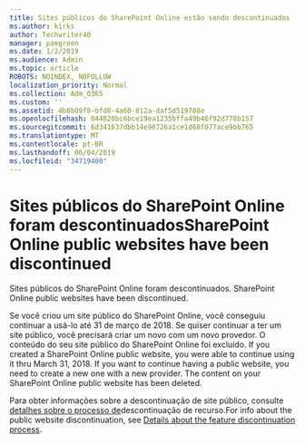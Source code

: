 ```yaml
---
title: Sites públicos do SharePoint Online estão sendo descontinuados
ms.author: kirks
author: Techwriter40
manager: pamgreen
ms.date: 1/2/2019
ms.audience: Admin
ms.topic: article
ROBOTS: NOINDEX, NOFOLLOW
localization_priority: Normal
ms.collection: Adm_O365
ms.custom: ''
ms.assetid: 4b8b89f8-bfd8-4a60-812a-daf5d519788e
ms.openlocfilehash: 044820bc6bce19ea1235bffa49b46f92d778b157
ms.sourcegitcommit: 6d341637dbb14e90726a1ce1d68f077ace9bb765
ms.translationtype: MT
ms.contentlocale: pt-BR
ms.lasthandoff: 06/04/2019
ms.locfileid: "34719400"
---
```

# <a name="sharepoint-online-public-websites-have-been-discontinued"></a><span data-ttu-id="92b0e-102">Sites públicos do SharePoint Online foram descontinuados</span><span class="sxs-lookup"><span data-stu-id="92b0e-102">SharePoint Online public websites have been discontinued</span></span>

<p><span data-ttu-id="92b0e-103"><span style="mso-bidi-font-family: Calibri; mso-bidi-theme-font: minor-latin;">Sites públicos do SharePoint Online foram descontinuados.&nbsp;</span></span><span class="sxs-lookup"><span data-stu-id="92b0e-103"><span style="mso-bidi-font-family: Calibri; mso-bidi-theme-font: minor-latin;">SharePoint Online public websites have been discontinued.&nbsp;</span></span></span></p> <p><span data-ttu-id="92b0e-104"><span style="mso-bidi-font-family: Calibri; mso-bidi-theme-font: minor-latin;">Se você criou um site público do SharePoint Online, você conseguiu continuar a usá-lo até 31 de março de 2018. Se quiser continuar a ter um site público, você precisará criar um novo com um novo provedor. O conteúdo do seu site público do SharePoint Online foi excluído.&nbsp;</span></span><span class="sxs-lookup"><span data-stu-id="92b0e-104"><span style="mso-bidi-font-family: Calibri; mso-bidi-theme-font: minor-latin;">If you created a SharePoint Online public website, you were able to continue using it thru March 31, 2018. If you want to continue having a public website, you need to create a new one with a new provider. The content on your SharePoint Online public website has been deleted.&nbsp;</span></span></span></p> <p><span data-ttu-id="92b0e-105"><span style="mso-bidi-font-family: Calibri; mso-bidi-theme-font: minor-latin;">Para obter informações sobre a descontinuação de site público, consulte <a href="https://go.microsoft.com/fwlink/?linkid=866980">detalhes sobre o processo de</a>descontinuação de recurso.</span></span><span class="sxs-lookup"><span data-stu-id="92b0e-105"><span style="mso-bidi-font-family: Calibri; mso-bidi-theme-font: minor-latin;">For info about the public website discontinuation, see <a href="https://go.microsoft.com/fwlink/?linkid=866980">Details about the feature discontinuation process</a>.</span></span></span></p>
